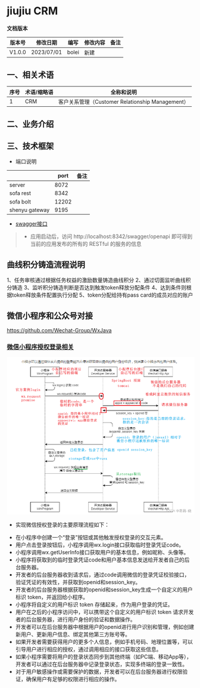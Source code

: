 # jiujiu CRM

  **文档版本**

| 版本号 | 修改日期       | 编写   | 修改内容                     | 备注 |
| ------ |------------| ------ | ---------------------------- | ---- |
| V1.0.0 | 2023/07/01 | bolei | 新建                         |      |


## 一、相关术语

| 序号 | 术语/缩略语 | 全称和说明                                                   |
| ---- |--------| ----------------------------------------------------------- |
| 1    | CRM    | 客户关系管理（Customer Relationship Management）                  |


## 二、业务介绍


## 三、技术框架
- 端口说明

|                | port  | 备注 |
|----------------|-------| --- |
| server         | 8072  |      | 
| sofa rest      | 8342  |      | 
| sofa bolt      | 12202 |      | 
| shenyu gateway | 9195  |      | 


- [swagger接口](https://www.sofastack.tech/projects/sofa-rpc/restful-swagger/)
>* 应用启动后，访问 http://localhost:8342/swagger/openapi 即可得到当前的应用发布的所有的 RESTful 的服务的信息

## 曲线积分铸造流程说明
1、任务审核通过根据任务权益的激励数量铸造曲线积分
2、通过切面监听曲线积分铸造
3、监听积分铸造判断是否达到触发token释放分配条件
4、达到条件则根据token释放条件配置执行分配
5、token分配给持有pass card的成员对应的账户

## 微信小程序和公众号对接
https://github.com/Wechat-Group/WxJava

### [微信小程序授权登录相关](https://blog.csdn.net/weixin_74352229/article/details/133963036)
![](./doc/assets/maLogin.png)
- 实现微信授权登录的主要原理流程如下：
* 在小程序中创建一个“登录”按钮或其他触发授权登录的交互元素。
* 用户点击登录按钮后，小程序调用wx.login接口获取临时登录凭证code。
* 小程序调用wx.getUserInfo接口获取用户的基本信息，例如昵称、头像等。
* 小程序将获取到的临时登录凭证code和用户基本信息发送给开发者自己的后台服务器。
* 开发者的后台服务器收到请求后，通过code调用微信的登录凭证校验接口，验证凭证的有效性，并获取到openid和session_key。
* 开发者的后台服务器根据获取的openid和session_key生成一个自定义的用户标识 token，并返回给小程序。
* 小程序将自定义的用户标识 token 存储起来，作为用户登录的凭证。
* 用户在之后的小程序访问中，可以携带这个自定义的用户标识 token 请求开发者的后台服务器，进行用户身份的验证和数据操作。
* 开发者可以在后台服务器中根据用户的openid进行用户识别和管理，例如创建新用户、更新用户信息、绑定其他第三方账号等。
* 如果开发者需要获得用户的更多个人信息，例如手机号码、地理位置等，可以引导用户进行相应的授权，通过调用相应的接口获取这些信息。
* 如果小程序需要将用户的登录状态同步到其他终端（如PC端、移动App等），开发者可以通过在后台服务器中记录登录状态，实现多终端的登录一致性。
* 对于用户敏感操作或需要保护的数据，开发者可以在后台服务器进行权限验证，确保用户有足够的权限进行相应的操作。 